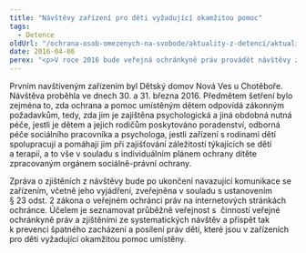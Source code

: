 ```yaml
---
title: "Návštěvy zařízení pro děti vyžadující okamžitou pomoc"
tags:
  - Detence
oldUrl: "/ochrana-osob-omezenych-na-svobode/aktuality-z-detenci/aktuality-z-detenci-2016/navstevy-zarizeni-pro-deti-vyzadujici-okamzitou-pomoc/"
date: 2016-04-06
perex: "<p>V roce 2016 bude veřejná ochránkyně práv provádět návštěvy zařízení pro děti vyžadující okamžitou pomoc. Tato zařízení poskytují ochranu a pomoc dětem, které se ocitly bez jakékoliv péče,  je vážně ohrožen jejich život nebo vývoj, jde-li o děti tělesně nebo duševně týrané nebo zneužívané anebo jsou závažným způsobem ohrožena jejich základní práva. </p>"
---
```


<!-- imported from the old website -->

<p>Prvním navštíveným zařízením byl Dětský domov Nová Ves u Chotěboře. Návštěva proběhla ve dnech 30. a 31. března 2016. Předmětem šetření bylo zejména to, zda ochrana a pomoc umístěným dětem odpovídá zákonným požadavkům, tedy, zda jim je zajištěna psychologická a jiná obdobná nutná péče, jestli je dětem a jejich rodičům poskytováno poradenství, odborná péče sociálního pracovníka a psychologa, jestli zařízení s rodinami dětí spolupracují a pomáhají jim při zajišťování záležitostí týkajících se dětí a terapií, a to vše v souladu s individuálním plánem ochrany dítěte zpracovaným orgánem sociálně-právní ochrany. </p><p> Zpráva o zjištěních z návštěvy bude po ukončení navazující komunikace se zařízením, včetně jeho vyjádření, zveřejněna v souladu s ustanovením § 23 odst. 2 zákona o veřejném ochránci práv na internetových stránkách ochránce. Účelem je seznamovat průběžně veřejnost s  činností veřejné ochránkyně práv a zjištěními ze systematických návštěv a přispět tak k prevenci špatného zacházení a posílení práv dětí, které jsou v zařízeních pro děti vyžadující okamžitou pomoc umístěny.</p>
